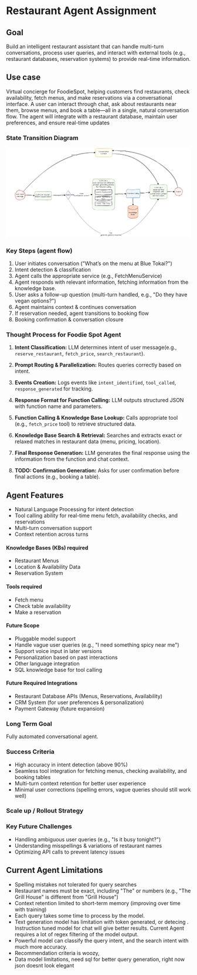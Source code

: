 # Restaurant Agent Assignment
## Goal
Build an intelligent restaurant assistant that can handle multi-turn conversations, process user queries, and interact with external tools (e.g., restaurant databases, reservation systems) to provide real-time information.

## Use case
Virtual concierge for FoodieSpot, helping customers find restaurants, check availability, fetch menus, and make reservations via a conversational interface. A user can interact through chat, ask about restaurants near them, browse menus, and book a table—all in a single, natural conversation flow. The agent will integrate with a restaurant database, maintain user preferences, and ensure real-time updates

### State Transition Diagram

![alt text](images/agent-flow.png)

### Key Steps (agent flow)

1. User initiates conversation ("What’s on the menu at Blue Tokai?")
2. Intent detection & classification
3. Agent calls the appropriate service (e.g., FetchMenuService)
4. Agent responds with relevant information, fetching information from the knowledge base.
5. User asks a follow-up question (multi-turn handled, e.g., "Do they have vegan options?")
6. Agent maintains context & continues conversation
7. If reservation needed, agent transitions to booking flow
8. Booking confirmation & conversation closure

### Thought Process for Foodie Spot Agent 

1. **Intent Classification:** LLM determines intent of user message(e.g., `reserve_restaurant`, `fetch_price`, `search_restaurant`).  

6. **Prompt Routing & Parallelization:** Routes queries correctly based on intent.

2. **Events Creation:**  Logs events like `intent_identified`, `tool_called`, `response_generated` for tracking.  

3. **Response Format for Function Calling:** LLM outputs structured JSON with function name and parameters.  

4. **Function Calling & Knowledge Base Lookup:** Calls appropriate tool (e.g., `fetch_price` tool) to retrieve structured data.  

5. **Knowledge Base Search & Retrieval:** Searches and extracts exact or relaxed matches in restaurant data (menu, pricing, location).  

6. **Final Response Generation:** LLM generates the final response using the information from the function and chat context.

8. **TODO: Confirmation Generation:** Asks for user confirmation before final actions (e.g., booking a table).

## Agent Features

- Natural Language Processing for intent detection
- Tool calling ability for real-time menu fetch, availability checks, and reservations
- Multi-turn conversation support
- Context retention across turns

#### Knowledge Bases (KBs) required

- Restaurant Menus
- Location & Availability Data
- Reservation System

#### Tools required

- Fetch menu
- Check table availability
- Make a reservation

#### Future Scope

- Pluggable model support
- Handle vague user queries (e.g., "I need something spicy near me")
- Support voice input in later versions
- Personalization based on past interactions
- Other language integration
- SQL knowledge base for tool calling

#### Future Required Integrations
- Restaurant Database APIs (Menus, Reservations, Availability)
- CRM System (for user preferences & personalization)
- Payment Gateway (future expansion)

### Long Term Goal
Fully automated conversational agent.

### Success Criteria
- High accuracy in intent detection (above 90%)
- Seamless tool integration for fetching menus, checking availability, and booking tables
- Multi-turn context retention for better user experience
- Minimal user corrections (spelling errors, vague queries should still work well)

### Scale up / Rollout Strategy

### Key Future Challenges

- Handling ambiguous user queries (e.g., "Is it busy tonight?")
- Understanding misspellings & variations of restaurant names
- Optimizing API calls to prevent latency issues

## Current Agent Limitations
- Spelling mistakes not tolerated for query searches
- Restaurant names must be exact, including "The" or numbers (e.g., "The Grill House" is different from "Grill House")
- Context retention limited to short-term memory (improving over time with training)
- Each query takes some time to process by the model.
- Text generation model has limitation with token generated, or detecing <EOS>. Instruction tuned model for chat will give better results. Current Agent requires a lot of regex filtering of the model output.
- Powerful model can classify the query intent, and the search intent with much more accuracy.
- Recommendation criteria is woozy,
- Data model limitations, need sql for better query generation, right now json doesnt look elegant
